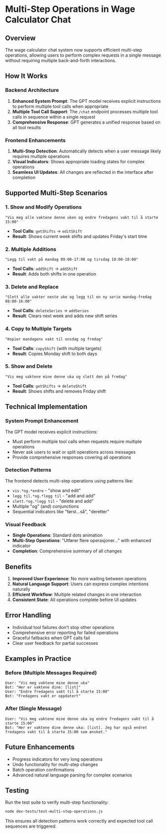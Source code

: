 # Multi-Step Operations in Wage Calculator Chat

## Overview

The wage calculator chat system now supports efficient multi-step operations, allowing users to perform complex requests in a single message without requiring multiple back-and-forth interactions.

## How It Works

### Backend Architecture

1. **Enhanced System Prompt**: The GPT model receives explicit instructions to perform multiple tool calls when appropriate
2. **Multiple Tool Call Support**: The `/chat` endpoint processes multiple tool calls in sequence within a single request
3. **Comprehensive Response**: GPT generates a unified response based on all tool results

### Frontend Enhancements

1. **Multi-Step Detection**: Automatically detects when a user message likely requires multiple operations
2. **Visual Indicators**: Shows appropriate loading states for complex operations
3. **Seamless UI Updates**: All changes are reflected in the interface after completion

## Supported Multi-Step Scenarios

### 1. Show and Modify Operations
```
"Vis meg alle vaktene denne uken og endre fredagens vakt til å starte 15:00"
```
- **Tool Calls**: `getShifts` → `editShift`
- **Result**: Shows current week shifts and updates Friday's start time

### 2. Multiple Additions
```
"Legg til vakt på mandag 09:00-17:00 og tirsdag 10:00-18:00"
```
- **Tool Calls**: `addShift` → `addShift`
- **Result**: Adds both shifts in one operation

### 3. Delete and Replace
```
"Slett alle vakter neste uke og legg til en ny serie mandag-fredag 08:00-16:00"
```
- **Tool Calls**: `deleteSeries` → `addSeries`
- **Result**: Clears next week and adds new shift series

### 4. Copy to Multiple Targets
```
"Kopier mandagens vakt til onsdag og fredag"
```
- **Tool Calls**: `copyShift` (with multiple targets)
- **Result**: Copies Monday shift to both days

### 5. Show and Delete
```
"Vis meg vaktene mine denne uka og slett den på fredag"
```
- **Tool Calls**: `getShifts` → `deleteShift`
- **Result**: Shows shifts and removes Friday shift

## Technical Implementation

### System Prompt Enhancement

The GPT model receives explicit instructions:
- Must perform multiple tool calls when requests require multiple operations
- Never ask users to wait or split operations across messages
- Provide comprehensive responses covering all operations

### Detection Patterns

The frontend detects multi-step operations using patterns like:
- `vis.*og.*endre` - "show and edit"
- `legg til.*og.*legg til` - "add and add"
- `slett.*og.*legg til` - "delete and add"
- Multiple "og" (and) conjunctions
- Sequential indicators like "først...så", "deretter"

### Visual Feedback

- **Single Operations**: Standard dots animation
- **Multi-Step Operations**: "Utfører flere operasjoner..." with enhanced indicator
- **Completion**: Comprehensive summary of all changes

## Benefits

1. **Improved User Experience**: No more waiting between operations
2. **Natural Language Support**: Users can express complex intentions naturally
3. **Efficient Workflow**: Multiple related changes in one interaction
4. **Consistent State**: All operations complete before UI updates

## Error Handling

- Individual tool failures don't stop other operations
- Comprehensive error reporting for failed operations
- Graceful fallbacks when GPT calls fail
- Clear user feedback for partial successes

## Examples in Practice

### Before (Multiple Messages Required)
```
User: "Vis meg vaktene mine denne uka"
Bot: "Her er vaktene dine: [list]"
User: "Endre fredagens vakt til å starte 15:00"
Bot: "Fredagens vakt er oppdatert"
```

### After (Single Message)
```
User: "Vis meg vaktene mine denne uka og endre fredagens vakt til å starte 15:00"
Bot: "Her er vaktene dine denne uka: [list]. Jeg har også endret fredagens vakt til å starte 15:00 som ønsket."
```

## Future Enhancements

- Progress indicators for very long operations
- Undo functionality for multi-step changes
- Batch operation confirmations
- Advanced natural language parsing for complex scenarios

## Testing

Run the test suite to verify multi-step functionality:
```bash
node dev-tests/test-multi-step-operations.js
```

This ensures all detection patterns work correctly and expected tool call sequences are triggered.
